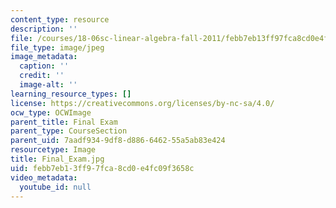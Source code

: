 ```yaml
---
content_type: resource
description: ''
file: /courses/18-06sc-linear-algebra-fall-2011/febb7eb13ff97fca8cd0e4fc09f3658c_Final_Exam.jpg
file_type: image/jpeg
image_metadata:
  caption: ''
  credit: ''
  image-alt: ''
learning_resource_types: []
license: https://creativecommons.org/licenses/by-nc-sa/4.0/
ocw_type: OCWImage
parent_title: Final Exam
parent_type: CourseSection
parent_uid: 7aadf934-9df8-d886-6462-55a5ab83e424
resourcetype: Image
title: Final_Exam.jpg
uid: febb7eb1-3ff9-7fca-8cd0-e4fc09f3658c
video_metadata:
  youtube_id: null
---
```

